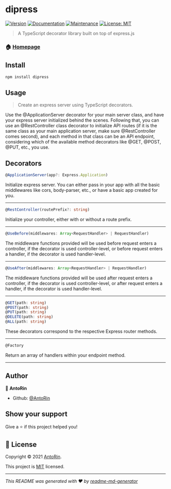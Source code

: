 # dipress

[![Version](https://img.shields.io/npm/v/dipress.svg)](https://www.npmjs.com/package/dipress)
[![Documentation](https://img.shields.io/badge/documentation-yes-brightgreen.svg)](https://github.com/AntoRin/dipress#readme)
[![Maintenance](https://img.shields.io/badge/Maintained%3F-yes-green.svg)](https://github.com/AntoRin/dipress/graphs/commit-activity)
[![License: MIT](https://img.shields.io/github/license/AntoRin/dipress)](https://github.com/AntoRin/dipress/blob/master/LICENSE)

> A TypeScript decorator library built on top of express.js

### 🏠 [Homepage](https://github.com/AntoRin/dipress)

## Install

```sh
npm install dipress
```

## Usage

> Create an express server using TypeScript decorators.

Use the @ApplicationServer decorator for your main server class, and have your express server initialized behind the scenes. Following that, you can use an @RestController class decorator to initialize API routes (if it is the same class as your main application server, make sure @RestController comes second), and each method in that class can be an API endpoint, considering which of the available method decorators like @GET, @POST, @PUT, etc., you use.

## Decorators

```ts
@ApplicationServer(app?: Express.Application)
```

Initialize express server. You can either pass in your app with all the basic middlewares like cors, body-parser, etc., or have a basic app created for you.

---

```ts
@RestController(routePrefix?: string)
```

Initialize your controller, either with or without a route prefix.

---

```ts
@UseBefore(middlewares: Array<RequestHandler> | RequestHandler)
```

The middleware functions provided will be used before request enters a controller, if the decorator is used controller-level, or before request enters a handler, if the decorator is used handler-level.

---

```ts
@UseAfter(middlewares: Array<RequestHandler> | RequestHandler)
```

The middleware functions provided will be used after request enters a controller, if the decorator is used controller-level, or after request enters a handler, if the decorator is used handler-level.

---

```ts
@GET(path: string)
@POST(path: string)
@PUT(path: string)
@DELETE(path: string)
@ALL(path: string)
```

These decorators correspond to the respective Express router methods.

---

```ts
@Factory
```

Return an array of handlers within your endpoint method.

---

## Author

👤 **AntoRin**

-  Github: [@AntoRin](https://github.com/AntoRin)

## Show your support

Give a ⭐️ if this project helped you!

## 📝 License

Copyright © 2021 [AntoRin](https://github.com/AntoRin).

This project is [MIT](https://github.com/AntoRin/dipress/blob/master/LICENSE) licensed.

---

_This README was generated with ❤️ by [readme-md-generator](https://github.com/kefranabg/readme-md-generator)_

